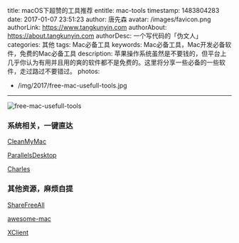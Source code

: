 title: macOS下超赞的工具推荐
entitle: mac-tools
timestamp: 1483804283
date: 2017-01-07 23:51:23
author: 唐先森
avatar: /images/favicon.png
authorLink: https://www.tangkunyin.com
authorAbout: https://about.tangkunyin.com
authorDesc: 一个写代码的「伪文人」
categories: 其他
tags: Mac必备工具
keywords: Mac必备工具，Mac开发必备软件，免费的Mac必备工具
description: 苹果操作系统虽然是不要钱的，但平台上几乎你认为有用并且用的爽的软件都不是免费的。这里将分享一些必备的一些软件，走过路过不要错过。
photos:
  - /img/2017/free-mac-usefull-tools.jpg

---


![free-mac-usefull-tools](/img/2017/free-mac-usefull-tools.jpg)

### 系统相关，一键直达

[CleanMyMac](https://drive.google.com/file/d/1sCKdmRbx15ogzLa51s_kA5gBljqvJ5DF/view?usp=sharing)

[ParallelsDesktop](https://drive.google.com/file/d/1kCwbIsv5NABPkiH1PPOByKBJ6i8odaKb/view?usp=sharing)

[Charles](http://xclient.info/s/charles.html)


### 其他资源，麻烦自提

[ShareFreeAll](http://sharefreeall.com/counter-strike-1-6-keygen-serial-number-active-for-mac-os-x-offline-online/)

[awesome-mac](https://github.com/jaywcjlove/awesome-mac)

[XClient](https://xclient.info/s/)











